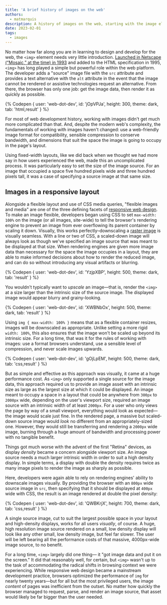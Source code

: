 ```yaml
---
title: 'A brief history of images on the web'
authors:
  - matmarquis
description: A history of images on the web, starting with the image element in 1993
date: 2023-02-01
tags:
  - images
---
```


No matter how far along you are in learning to design and develop for the web, the `<img>` element needs very little introduction.
[Launched in Netscape (“Mosaic,” at the time) in 1993](https://www.wired.com/2010/04/0422mosaic-web-browser/) and added to the HTML
specification in 1995, `<img>` has long played a simple but powerful role within the web platform. The developer adds a "source" image
file with the `src` attribute and provides a text alternative with the `alt` attribute in the event that the image cannot be rendered or
assistive technologies request an alternative. From there, the browser has only one job: get the image data, then render it as quickly as possible.

{% Codepen {
user: 'web-dot-dev',
id: 'jOpVPJa',
height: 300,
theme: dark,
tab: 'html,result'
} %}

For most of web development history, working with images didn't get much more complicated than that. And, despite the modern
web's complexity, the fundamentals of working with images haven't changed: use a web-friendly image format for compatibility,
sensible compression to conserve bandwidth, and dimensions that suit the space the image is going to occupy in the page's layout.

Using fixed-width layouts, like we did back when we thought we had more say in how users experienced the web,
made this an uncomplicated process. It was particularly easy to set the size of the image source. For an image that occupied a space five
hundred pixels wide and three hundred pixels tall, it was a case of specifying a source image at that same size.

## Images in a responsive layout

Alongside a flexible layout and use of CSS media queries, "flexible images and media" are one of the three defining facets
of [responsive web design](/learn/design/). To make an image flexible, developers began using CSS to set `max-width: 100%` on the image
(or all images, site-wide) to tell the browser's rendering engine to prevent an image from ever overflowing its parent container by
scaling it down. Visually, this works perfectly–downscaling a [raster image](/learn/images/raster-images/) is visually seamless. With a line or two of CSS,
a scaled-down image will always look as though we've specified an image source that was meant to be displayed at that size.
When rendering engines are given more image data than necessary for the space the image occupies in a layout, they are able
to make informed decisions about how to render the reduced image, and can do so without introducing any visual artifacts or blurring.

{% Codepen {
user: 'web-dot-dev',
id: 'YzjpXBP',
height: 500,
theme: dark,
tab: 'result'
} %}

You wouldn't typically want to _upscale_ an image—that is, render the `<img>` at a size larger than the intrinsic size of the source image.
The displayed image would appear blurry and grainy-looking.

{% Codepen {
user: 'web-dot-dev',
id: 'XWBNbOx',
height: 500,
theme: dark,
tab: 'result'
} %}

Using `img { max-width: 100% }` means that as a flexible container resizes, images will be downscaled as appropriate.
Unlike setting a more rigid `width: 100%`, this also ensures that the image won't be scaled up beyond its intrinsic size.
For a long time, that was it for the rules of working with images: use a format browsers understand, use a sensible level of
compression, and never scale images upwards.

{% Codepen {
user: 'web-dot-dev',
id: 'gOjLpEM',
height: 500,
theme: dark,
tab: 'css,result'
} %}

But as simple and effective as this approach was visually, it came at a huge performance cost. As `<img>` only supported a
single source for the image data, this approach required us to provide an image asset with an intrinsic size as large as
the largest size at which it could be displayed. An image meant to occupy a space in a layout that could be anywhere
from `300px` to `2000px` wide, depending on the user's viewport size, required an image source with an intrinsic width of
at least `2000px`. For a user who only views the page by way of a small viewport, everything would look as expected—the
image would scale just fine. In the rendered page, a massive but scaled-down source image would _look_ no different from an
appropriately-sized one. However, they would still be transferring and rendering a `2000px` wide image, burning through a huge
amount of bandwidth and processing power with no tangible benefit.

Things got much worse with the advent of the first "Retina" devices, as display _density_ became a concern alongside viewport
size. An image source needs a much larger intrinsic width in order to suit a high density display. In simple terms, a display with
double the density requires twice as many image pixels to render the image as sharply as possible.

Here, developers were again able to rely on rendering engines' ability to downscale images visually. By providing the browser with
an `800px` wide source image in `src`, then specifying that it should be displayed at `400px` wide with CSS, the result is an image
rendered at double the pixel density:

{% Codepen {
user: 'web-dot-dev',
id: 'QWBKrjX',
height: 700,
theme: dark,
tab: 'css,result'
} %}

A single source image, cut to suit the largest possible space in your layout and high-density displays, works for all users _visually_,
of course. A huge, high resolution image source rendered on a small, low density display will look like any other small, low density image,
but feel far slower. The user will be left bearing all the performance costs of that massive, 4000px-wide image source, to no benefit.

For a long time, `<img>` largely did one thing— it "got image data and put it on the screen." It did that reasonably well, for certain,
but `<img>` wasn't up to the task of accommodating the radical shifts in browsing context we were experiencing. While responsive web design
became a mainstream development practice, browsers optimized the performance of `img` for nearly twenty years—but for all but the most privileged
users, the image _content_ of pages was inefficient from the outset. No matter how quickly the browser managed to request, parse, and render
an image source, that asset would likely be far bigger than the user needed.
